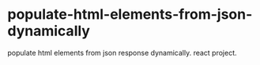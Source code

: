 # populate-html-elements-from-json-dynamically
populate html elements from json response dynamically. react project. 
